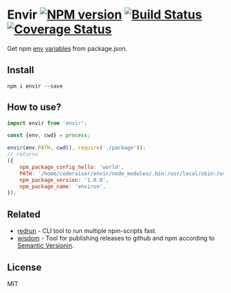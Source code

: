 # Envir [![NPM version][NPMIMGURL]][NPMURL] [![Build Status][BuildStatusIMGURL]][BuildStatusURL] [![Coverage Status][CoverageIMGURL]][CoverageURL]

[NPMIMGURL]: https://img.shields.io/npm/v/envir.svg?style=flat
[NPMURL]: https://npmjs.org/package/envir "npm"
[BuildStatusIMGURL]: https://github.com/coderaiser/node-envir/actions/workflows/nodejs.yml/badge.svg
[BuildStatusURL]: https://github.com/coderaiser/node-envir/actions/workflows/nodejs.yml
[CoverageURL]: https://coveralls.io/github/coderaiser/node-envir?branch=master
[CoverageIMGURL]: https://coveralls.io/repos/coderaiser/node-envir/badge.svg?branch=master&service=github
[packagejson-vars]: https://docs.npmjs.com/misc/scripts#packagejson-vars
[per-package-config]: https://docs.npmjs.com/misc/config#per-package-config-settings

Get npm [env][packagejson-vars] [variables][per-package-config] from package.json.

## Install

```
npm i envir --save
```

## How to use?

```js
import envir from 'envir';

const {env, cwd} = process;

envir(env.PATH, cwd(), require('./package'));
// returns
({
    npm_package_config_hello: 'world',
    PATH: '/home/coderaiser/envir/node_modules/.bin:/usr/local/sbin:/usr/local/bin:/usr/sbin:/usr/bin:/sbin:/bin',
    npm_package_version: '1.0.0',
    npm_package_name: 'environ',
});
```

## Related

- [redrun](https://github.com/coderaiser/redrun "redrun") - CLI tool to run multiple npm-scripts fast.
- [wisdom](https://github.com/coderaiser/wraptile "wisdom") - Tool for publishing releases to github and npm according to [Semantic Versionin](http://semver.org "Semantic Versioning").

## License

MIT
